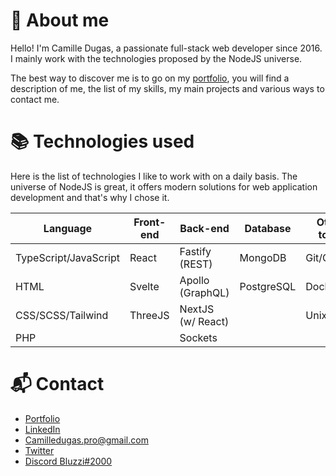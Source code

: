 # 🤔 About me
Hello! I'm Camille Dugas, a passionate full-stack web developer since 2016. I mainly work with the technologies proposed by the NodeJS universe.   
  
The best way to discover me is to go on my [portfolio](https://camilledugas.me), you will find a description of me, the list of my skills, my main projects and various ways to contact me.

# 📚 Technologies used 
Here is the list of technologies I like to work with on a daily basis. The universe of NodeJS is great, it offers modern solutions for web application development and that's why I chose it.

| Language              | Front-end | Back-end          | Database   | Other tools |
| --------------------- | --------- | ----------------- | ---------- | ----------- |
| TypeScript/JavaScript | React     | Fastify (REST)    | MongoDB    | Git/GitHub  |
| HTML                  | Svelte    | Apollo (GraphQL)  | PostgreSQL | Docker      |
| CSS/SCSS/Tailwind     | ThreeJS   | NextJS (w/ React) |            | Unix        |
| PHP                   |           | Sockets           |            |             |

# 📬 Contact
- [Portfolio](https://camilledugas.me)
- [LinkedIn](https://www.linkedin.com/in/camille-dugas)
- [Camilledugas.pro@gmail.com](mailto:camilledugas.pro@gmail.com)
- [Twitter](https://twitter.com/Bluzzi_)
- [Discord Bluzzi#2000](https://discord.com/users/233351173665456129)

